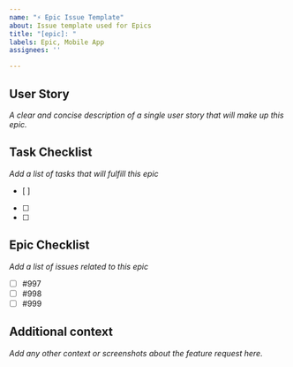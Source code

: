 ```yaml
---
name: "⚡️ Epic Issue Template"
about: Issue template used for Epics
title: "[epic]: "
labels: Epic, Mobile App
assignees: ''

---
```


## User Story
_A clear and concise description of a single user story that will make up this epic._

## Task Checklist
_Add a list of tasks that will fulfill this epic_
- [ ] 
- [ ] 
- [ ] 

## Epic Checklist
_Add a list of issues related to this epic_
- [ ] #997
- [ ] #998
- [ ] #999

## Additional context
_Add any other context or screenshots about the feature request here._
